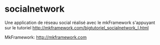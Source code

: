 socialnetwork
=============

Une application de réseau social réalisé avec le mkFramework s'appuyant sur le tutoriel http://mkframework.com/bigtutoriel_socialnetwork_I.html

MkFramework: http://mkframework.com
